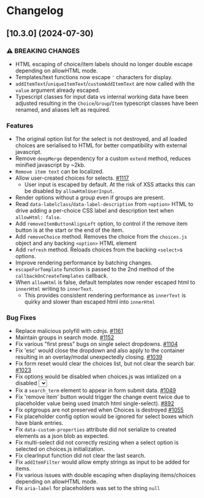 # Changelog

## [10.3.0] (2024-07-30)

### ⚠ BREAKING CHANGES

* HTML escaping of choice/item labels should no longer double escape depending on allowHTML mode.
* Templates/text functions now escape `'` characters for display.
* `addItemText`/`uniqueItemText`/`customAddItemText` are now called with the `value` argument already escaped.
* Typescript classes for input data vs internal working data have been adjusted resulting in the `Choice`/`Group`/`Item` typescript classes have been renamed, and aliases left as required.

### Features

* The original option list for the select is not destroyed, and all loaded choices are serialised to HTML for better compatibility with external javascript.
* Remove `deepMerge` dependency for a custom `extend` method, reduces minified javascript by ~2kb.
* `Remove item text` can be localized.
* Allow user-created choices for selects. [#1117](https://github.com/Choices-js/Choices/issues/1117)
    * User input is escaped by default. At the risk of XSS attacks this can be disabled by `allowHtmlUserInput`.
* Render options without a group even if groups are present.
* Read `data-labelclass`/`data-label-description` from `<option>` HTML to drive adding a per-choice CSS label and description text when `allowHtml: false`.
* Add `removeItemButtonAlignLeft` option, to control if the remove item button is at the start or the end of the item.
* Add `removeChoice` method. Removes the choice from the `choices.js` object and any backing `<option>` HTML element
* Add `refresh` method. Reloads choices from the backing `<select>`s options.
* Improve rendering performance by batching changes.
* `escapeForTemplate` function is passed to the 2nd method of the `callbackOnCreateTemplates` callback.
* When `allowHtml` is false, default templates now render escaped html to `innerHtml` writing to `innerText`.
    * This provides consistent rendering performance as `innerText` is quirky and slower than escaped html into `innerHtml`

### Bug Fixes

* Replace malicious polyfill with cdnjs. [#1161](https://github.com/Choices-js/Choices/issues/1161)
* Maintain groups in search mode. [#1152](https://github.com/Choices-js/Choices/issues/1152)
* Fix various "first press" bugs on single select dropdowns. [#1104](https://github.com/Choices-js/Choices/issues/1104)
* Fix 'esc' would close the dropdown and also apply to the container resulting in an overlay/modal unexpectedly closing. [#1039](https://github.com/Choices-js/Choices/issues/1039)
* Fix form reset would clear the choices list, but not clear the search bar. [#1023](https://github.com/Choices-js/Choices/issues/1023)
* Fix options would be disabled when choices.js was intialized on a disabled <select> element. [#1025](https://github.com/Choices-js/Choices/issues/1025)
* Fix a `search_term` element to appear in form submit data. [#1049](https://github.com/Choices-js/Choices/issues/1049)
* Fix 'remove item' button would trigger the change event twice due to placeholder value being used (match html single-select). [#892](https://github.com/Choices-js/Choices/issues/892)
* Fix optgroups are not preserved when Choices is destroyed [#1055](https://github.com/Choices-js/Choices/issues/1055)
* Fix placeholder config option would be ignored for select boxes which have blank entries.
* Fix `data-custom-properties` attribute did not serialize to created elements as a json blob as expected.
* Fix multi-select did not correctly resizing when a select option is selected on choices.js initialization.
* Fix clearInput function did not clear the last search.
* Fix `addItemFilter` would allow empty strings as input to be added for items.
* Fix various issues with double escaping when displaying items/choices depending on allowHTML mode.
* Fix `aria-label` for placeholders was set to the string `null`
